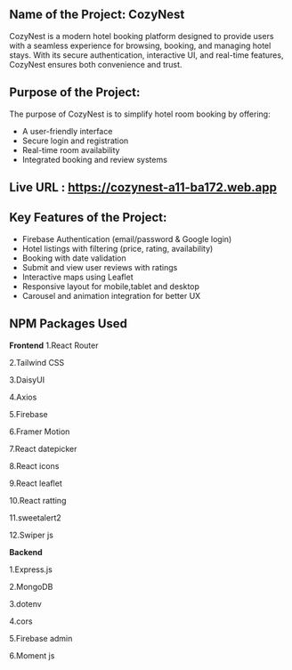 ##  Name of the Project:  CozyNest

CozyNest is a modern hotel booking platform designed to provide users with a seamless experience for browsing, booking, and managing hotel stays. With its secure authentication, interactive UI, and real-time features, CozyNest ensures both convenience and trust.

##  Purpose of the Project:

The purpose of CozyNest is to simplify hotel room booking by offering:

- A user-friendly interface
- Secure login and registration
- Real-time room availability
- Integrated booking and review systems


## Live URL :   https://cozynest-a11-ba172.web.app


##  Key Features of the Project:

- Firebase Authentication (email/password & Google login)
- Hotel listings with filtering (price, rating, availability)
- Booking with date validation
- Submit and view user reviews with ratings
- Interactive maps using Leaflet
- Responsive layout for mobile,tablet and desktop
- Carousel and animation integration for better UX

## NPM Packages Used

**Frontend**
1.React Router

2.Tailwind CSS 

3.DaisyUI

4.Axios 

5.Firebase

6.Framer Motion 

7.React datepicker

8.React icons

9.React leaflet

10.React ratting

11.sweetalert2

12.Swiper js



**Backend**

1.Express.js 

2.MongoDB 

3.dotenv 

4.cors

5.Firebase admin

6.Moment js

